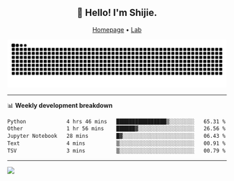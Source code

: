 <h2 align="center">👋 Hello! I'm Shijie.</h2>
<p align="center">
  <a href="https://xu-shi-jie.github.io"> Homepage</a> •
  <a href="https://onodalab.ees.hokudai.ac.jp"> Lab </a>
</p>

![Snake animation](https://github.com/xu-shi-jie/xu-shi-jie/blob/output/github-snake.svg)


-------

📊 **Weekly development breakdown**
<!--START_SECTION:waka-->

```txt
Python             4 hrs 46 mins   ████████████████▒░░░░░░░░   65.31 %
Other              1 hr 56 mins    ██████▓░░░░░░░░░░░░░░░░░░   26.56 %
Jupyter Notebook   28 mins         █▓░░░░░░░░░░░░░░░░░░░░░░░   06.43 %
Text               4 mins          ▒░░░░░░░░░░░░░░░░░░░░░░░░   00.91 %
TSV                3 mins          ▒░░░░░░░░░░░░░░░░░░░░░░░░   00.79 %
```

<!--END_SECTION:waka-->

-------
![](https://komarev.com/ghpvc/?username=xu-shi-jie&style=flat-square&color=blue) 
